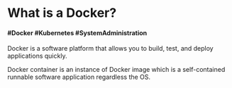 # What is a Docker?

#### #Docker #Kubernetes #SystemAdministration

Docker is a software platform that allows you to build, test, and deploy applications quickly.

Docker container is an instance of Docker image which is a self-contained runnable software application regardless the OS.